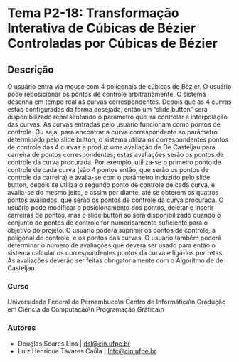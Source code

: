# Tema P2-18: Transformação Interativa de Cúbicas de Bézier Controladas por Cúbicas de Bézier

## Descrição
O usuário entra via mouse com 4 poligonais de cúbicas de Bézier. O usuário pode reposicionar os pontos de controle arbitrariamente. O sistema desenha em tempo real as curvas correspondentes.  Depois que as 4 curvas estão configuradas da forma desejada, então um “slide button” será disponibilizado representando o parâmetro que irá controlar a interpolação das curvas. As curvas entradas pelo usuário funcionam como pontos de controle. Ou seja, para encontrar a curva correspondente ao parâmetro determinado pelo slide button, o sistema utiliza os correspondentes pontos de controle das 4 curvas e produz uma avaliação de De Casteljau para carreira de pontos correspondentes; estas avaliações serão os pontos de controle da curva procurada. Por exemplo, utiliza-se o primeiro ponto de controle de cada curva (são 4 pontos então, que serão os pontos de controle da carreira) e avalia-se com o parâmetro induzido pelo slide button, depois se utiliza o segundo ponto de controle de cada curva, e avalia-se do mesmo jeito, e assim por diante, até se obterem os quatros pontos avaliados, que serão os pontos de controle  da curva procurada.
O usuário pode modificar o posicionamento dos pontos, deletar e inserir carreiras de pontos, mas o slide button só será disponibilizado quando o conjunto de pontos de controle for numericamente suficiente para o objetivo do projeto. O usuário poderá suprimir os pontos de controle, a poligonal de controle, e os pontos das curvas. O usuário também poderá determinar o número de avaliações que deverá ser usado para então o sistema calcular os correspondentes pontos da curva e ligá-los por retas. As avaliações deverão ser feitas obrigatoriamente com o Algoritmo de de Casteljau.  

### Curso
Universidade Federal de Pernambuco\n
Centro de Informática\n
Gradução em Ciência da Computação\n
Programação Gráfica\n

### Autores
- Douglas Soares Lins | dsl@cin.ufpe.br
- Luiz Henrique Tavares Caúla | lhtc@cin.ufpe.br
